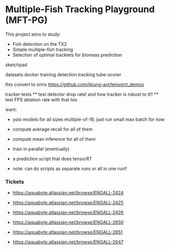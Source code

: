 # Multiple-Fish Tracking Playground (MFT-PG)

This project aims to study:
 * Fish detection on the TX2
 * Simple multiple-fish tracking 
 * Selection of optimal tracklets for biomass prediction
 




sketchpad

datasets
docker
training
detection
tracking
tube-scorer

this convert to onnx https://github.com/jkjung-avt/tensorrt_demos 

tracker tests
 ** test detector drop rate!  and how tracker is robust to it!!
 ** test FPS ablation rate with that too


want:
 * yolo models for all sizes multiple-of-16; just run small max batch for now
 * compute average recall for all of them
 * compute mean inference for all of them
 * train in parallel (eventually)

 * a prediction script that does tensorRT

 * note: can do scripts as separate runs or all in one run!!
 



### Tickets

  * https://aquabyte.atlassian.net/browse/ENGALL-2424
  * https://aquabyte.atlassian.net/browse/ENGALL-2425
  * https://aquabyte.atlassian.net/browse/ENGALL-2426

  * https://aquabyte.atlassian.net/browse/ENGALL-2650
  * https://aquabyte.atlassian.net/browse/ENGALL-2651
  * https://aquabyte.atlassian.net/browse/ENGALL-2647


